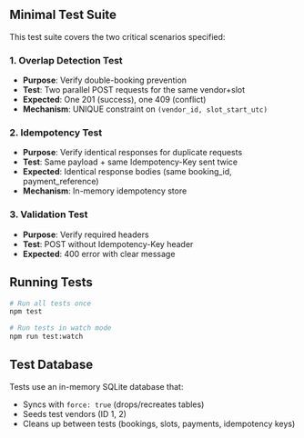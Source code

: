 ## Minimal Test Suite

This test suite covers the two critical scenarios specified:

### 1. Overlap Detection Test

- **Purpose**: Verify double-booking prevention
- **Test**: Two parallel POST requests for the same vendor+slot
- **Expected**: One 201 (success), one 409 (conflict)
- **Mechanism**: UNIQUE constraint on `(vendor_id, slot_start_utc)`

### 2. Idempotency Test

- **Purpose**: Verify identical responses for duplicate requests
- **Test**: Same payload + same Idempotency-Key sent twice
- **Expected**: Identical response bodies (same booking_id, payment_reference)
- **Mechanism**: In-memory idempotency store

### 3. Validation Test

- **Purpose**: Verify required headers
- **Test**: POST without Idempotency-Key header
- **Expected**: 400 error with clear message

## Running Tests

```bash
# Run all tests once
npm test

# Run tests in watch mode
npm run test:watch
```

## Test Database

Tests use an in-memory SQLite database that:

- Syncs with `force: true` (drops/recreates tables)
- Seeds test vendors (ID 1, 2)
- Cleans up between tests (bookings, slots, payments, idempotency keys)
